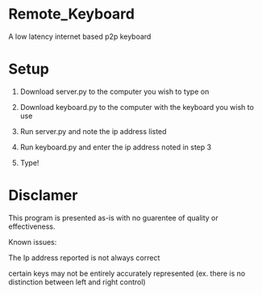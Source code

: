 # Remote_Keyboard
A low latency internet based p2p keyboard

# Setup

1. Download server.py to the computer you wish to type on

2. Download keyboard.py to the computer with the keyboard you wish to use

3. Run server.py and note the ip address listed

4. Run keyboard.py and enter the ip address noted in step 3

5. Type!

# Disclamer

This program is presented as-is with no guarentee of quality or effectiveness.

Known issues:

The Ip address reported is not always correct

certain keys may not be entirely accurately represented (ex. there is no distinction between left and right control)

